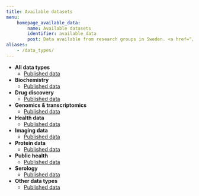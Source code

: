 ```yaml
---
title: Available datasets
menu:
    homepage_available_data:
        name: Available datasets
        identifier: available_data
        post: Data available from research groups in Sweden. <a href="/datasets/all/">See available data for all data types <i class="bi bi-arrow-right-circle-fill"></i></a>
aliases:
    - /data_types/
---
```


* **All data types**
    * [Published data](all/)
* **Biochemistry**
    * [Published data](biochemistry/)
* **Drug discovery**
    * [Published data](drug-discovery/)
* **Genomics &amp; transcriptomics**
    * [Published data](genomics-transcriptomics/)
* **Health data**
    * [Published data](health/)
* **Imaging data**
    * [Published data](imaging/)
* **Protein data**
    * [Published data](protein/)
* **Public health**
    * [Published data](public-health/)
* **Serology**
    * [Published data](serology/)
* **Other data types**
    * [Published data](other/)
